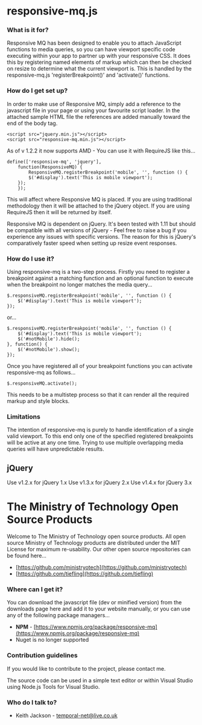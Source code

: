 # responsive-mq.js #

### What is it for? ###
Responsive MQ has been designed to enable you to attach JavaScript functions to media queries, so you can have viewport specific code executing within your app to partner up with your responsive CSS. It does this by registering named elements of markup which can then be checked on resize to determine what the current viewport is. This is handled by the responsive-mq.js 'registerBreakpoint()' and 'activate()' functions.

### How do I get set up? ###
In order to make use of Responsive MQ, simply add a reference to the javascript file in your page or using your favourite script loader.
In the attached sample HTML file the references are added manually toward the end of the body tag.

	<script src="jquery.min.js"></script>
	<script src="responsive-mq.min.js"></script>

As of v 1.2.2 it now supports AMD - You can use it with RequireJS like this...

	define(['responsive-mq', 'jquery'],
	    function(ResponsiveMQ) {
			ResponsiveMQ.registerBreakpoint('mobile', '', function () {
		    $('#display').text('This is mobile viewport');
		});
	    });

This will affect where Responsive MQ is placed. If you are using traditional methodology then it will be attached to the jQuery object. If you are using RequireJS then it will be returned by itself.

Responsive MQ is dependent on jQuery. It's been tested with 1.11 but should be compatible with all versions of jQuery - Feel free to raise a bug if you experience any issues with specific versions. The reason for this is jQuery's comparatively faster speed when setting up resize event responses.

### How do I use it? ###
Using responsive-mq is a two-step process. Firstly you need to register a breakpoint against a matching function and an optional function to execute when the breakpoint no longer matches the media query...

	$.responsiveMQ.registerBreakpoint('mobile', '', function () {
	    $('#display').text('This is mobile viewport');
	});

or...

	$.responsiveMQ.registerBreakpoint('mobile', '', function () {
	    $('#display').text('This is mobile viewport');
	    $('#notMobile').hide();
	}, function() {
	    $('#notMobile').show();
	});

Once you have registered all of your breakpoint functions you can activate responsive-mq as follows...

	$.responsiveMQ.activate();

This needs to be a multistep process so that it can render all the required markup and style blocks.

### Limitations ###
The intention of responsive-mq is purely to handle identification of a single valid viewport. To this end only one of the specified registered breakpoints will be active at any one time. Trying to use multiple overlapping media queries will have unpredictable results.

## jQuery
Use v1.2.x for jQuery 1.x
Use v1.3.x for jQuery 2.x
Use v1.4.x for jQuery 3.x

# The Ministry of Technology Open Source Products
Welcome to The Ministry of Technology open source products. All open source Ministry of Technology products are distributed under the MIT License for maximum re-usability.
Our other open source repositories can be found here...

* [https://github.com/ministryotech](https://github.com/ministryotech)
* [https://github.com/tiefling](https://github.com/tiefling)

### Where can I get it? ###
You can download the javascript file (dev or minified version) from the downloads page here and add it to your website manually, or you can use any of the following package managers...

- **NPM** - [https://www.npmjs.org/package/responsive-mq](https://www.npmjs.org/package/responsive-mq)
- Nuget is no longer supported

### Contribution guidelines ###
If you would like to contribute to the project, please contact me.

The source code can be used in a simple text editor or within Visual Studio using Node.js Tools for Visual Studio.

### Who do I talk to? ###
* Keith Jackson - temporal-net@live.co.uk
